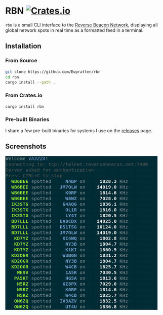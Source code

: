 # RBN [![Crates.io](https://img.shields.io/crates/v/rbn)](https://crates.io/crates/rbn)

`rbn` is a small CLI interface to the [Reverse Beacon Network](https://reversebeacon.net), displaying all global network spots in real time as a formatted feed in a terminal.

## Installation

### From Source

```sh
git clone https://github.com/Ewpratten/rbn
cd rbn
cargo install --path .
```

### From Crates.io

```sh
cargo install rbn
```

### Pre-built Binaries

I share a few pre-built binaries for systems I use on the [releases](https://github.com/Ewpratten/rbn/releases/latest) page.

## Screenshots

![Screenshot](./screenshot.png)
